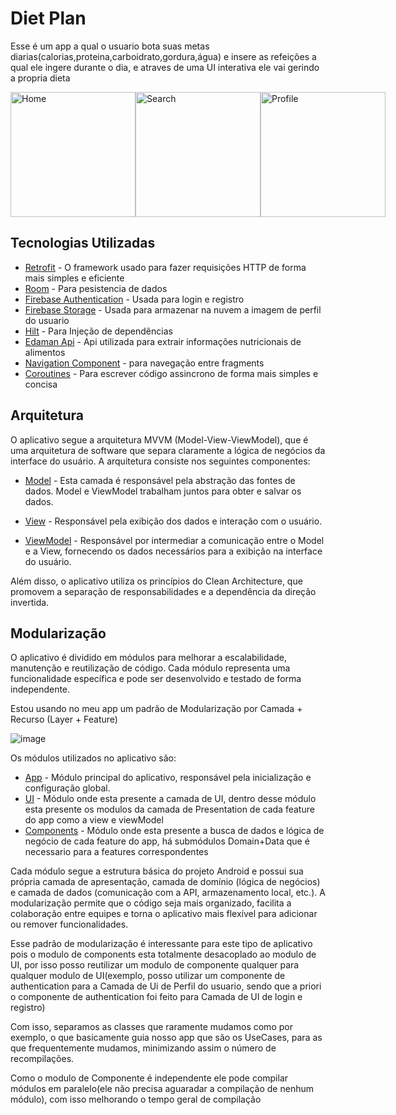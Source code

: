 # Diet Plan

Esse é um app a qual o usuario bota suas metas diarias(calorias,proteina,carboidrato,gordura,água) e insere as refeições a qual ele ingere durante o dia, e atraves de uma UI interativa ele vai gerindo a propria dieta

<div style="display: flex; justify-content: space-between;">
  <img src="https://github.com/joaoflavio30/diet-list/assets/111129857/6d78d044-44df-4e30-b4a6-edea1704c81f" alt="Home" style="width: 200px;">
  <img src="https://github.com/joaoflavio30/diet-list/assets/111129857/b4b6e8b8-e360-45ae-ade9-50d793a28da8" alt="Search" style="width: 200px;">
  <img src="https://github.com/joaoflavio30/diet-list/assets/111129857/99d65dbe-9e37-416a-875e-eda1dfca0203" alt="Profile" style="width: 200px;">
</div>




## Tecnologias Utilizadas


* [Retrofit](http://www.dropwizard.io/1.0.2/docs/) - O framework usado para fazer requisições HTTP de forma mais simples e eficiente
* [Room](https://maven.apache.org/) - Para pesistencia de dados
* [Firebase Authentication](https://rometools.github.io/rome/) - Usada para login e registro
* [Firebase Storage](https://rometools.github.io/rome/) - Usada para armazenar na nuvem a imagem de perfil do usuario
* [Hilt]() - Para Injeção de dependências
* [Edaman Api](https://www.edamam.com/) - Api utilizada para extrair informações nutricionais de alimentos
* [Navigation Component]() - para navegação entre fragments
* [Coroutines]() - Para escrever código assincrono de forma mais simples e concisa

## Arquitetura

O aplicativo segue a arquitetura MVVM (Model-View-ViewModel), que é uma arquitetura de software que separa claramente a lógica de negócios da interface do usuário. A arquitetura consiste nos seguintes componentes:

* [Model]() - Esta camada é responsável pela abstração das fontes de dados. Model e ViewModel trabalham juntos para obter e salvar os dados.

* [View]() - Responsável pela exibição dos dados e interação com o usuário.

* [ViewModel]() - Responsável por intermediar a comunicação entre o Model e a View, fornecendo os dados necessários para a exibição na interface do usuário.

Além disso, o aplicativo utiliza os princípios do Clean Architecture, que promovem a separação de responsabilidades e a dependência da direção invertida.

## Modularização

O aplicativo é dividido em módulos para melhorar a escalabilidade, manutenção e reutilização de código. Cada módulo representa uma funcionalidade específica e pode ser desenvolvido e testado de forma independente.

Estou usando no meu app um padrão de Modularização por Camada + Recurso (Layer + Feature)

![image](https://github.com/joaoflavio30/diet-list/assets/111129857/ffd3e5d8-2a64-4e85-882a-d6bff58182d7)


Os módulos utilizados no aplicativo são:

* [App]() - Módulo principal do aplicativo, responsável pela inicialização e configuração global.
* [UI]() - Módulo onde esta presente a camada de UI, dentro desse módulo esta presente os modulos da camada de Presentation de cada feature do app como a view e viewModel
* [Components]() - Módulo onde esta presente a busca de dados e lógica de negócio de cada feature do app, há submódulos Domain+Data que é necessario para a features correspondentes


Cada módulo segue a estrutura básica do projeto Android e possui sua própria camada de apresentação, camada de domínio (lógica de negócios) e camada de dados (comunicação com a API, armazenamento local, etc.). A modularização permite que o código seja mais organizado, facilita a colaboração entre equipes e torna o aplicativo mais flexível para adicionar ou remover funcionalidades.

Esse padrão de modularização é interessante para este tipo de aplicativo pois o modulo de components esta totalmente desacoplado ao modulo de UI, por isso posso reutilizar um modulo de componente qualquer para qualquer modulo de UI(exemplo, posso utilizar um componente de authentication para a Camada de Ui de Perfil do usuario, sendo que a priori o componente de authentication foi feito para Camada de UI de login e registro)

Com isso,  separamos as classes que raramente mudamos como por exemplo, o que basicamente guia nosso app que são os UseCases, para as que frequentemente mudamos, minimizando assim o número de recompilações.

Como o modulo de Componente é independente ele pode compilar módulos em paralelo(ele não precisa aguaradar a compilação de nenhum módulo), com isso melhorando o tempo geral de compilação
